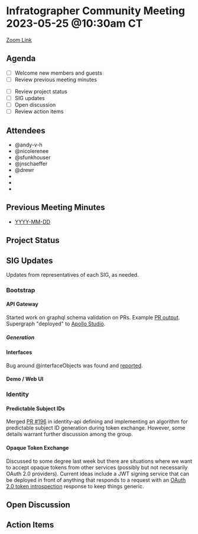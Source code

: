 # Infratographer Community Meeting 2023-05-25 @10:30am CT

[Zoom Link](https://us06web.zoom.us/j/88057942869?pwd=Vnd1OWplazFwREJQeWFHWks4MUptQT09)

## Agenda

* [ ] Welcome new members and guests
* [ ] Review previous meeting minutes
<!-- WIP
* [ ] Review open issues and pull requests
* [ ] Review new issues and pull requests
* [ ] Review project board
-->
* [ ] Review project status
* [ ] SIG updates
* [ ] Open discussion
* [ ] Review action items

## Attendees

* @andy-v-h
* @nicolerenee
* @sfunkhouser
* @jnschaeffer
* @drewr
*
*
*

## Previous Meeting Minutes

* [YYYY-MM-DD]()

## Project Status

## SIG Updates

Updates from representatives of each SIG, as needed.

### Bootstrap

#### API Gateway

Started work on graphql schema validation on PRs. Example [PR output](https://github.com/infratographer/metadata-api/pull/26).
Supergraph "deployed" to [Apollo Studio](https://studio.apollographql.com/public/infratographer/variant/main/home). 

##### Generation

#### Interfaces

Bug around @interfaceObjects was found and [reported](https://github.com/apollographql/federation/issues/2590).

#### Demo / Web UI

### Identity

#### Predictable Subject IDs

Merged [PR #196](https://github.com/infratographer/identity-api/pull/169) in identity-api defining and implementing an algorithm for predictable subject ID generation during token exchange. However, some details warrant further discussion among the group.

#### Opaque Token Exchange

Discussed to some degree last week but there are situations where we want to accept opaque tokens from other services (possibly but not necessarily OAuth 2.0 providers). Current ideas include a JWT signing service that can be deployed in front of anything that responds to a request with an [OAuth 2.0 token introspection](https://www.rfc-editor.org/rfc/rfc7662#section-2.2) response to keep things generic.

## Open Discussion

## Action Items
